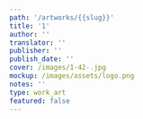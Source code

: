 ```yaml
---
path: '/artworks/{{slug}}'
title: '1'
author: ''
translator: ''
publisher: ''
publish_date: ''
cover: /images/1-42-.jpg
mockup: /images/assets/logo.png
notes: ''
type: work_art
featured: false
---
```



